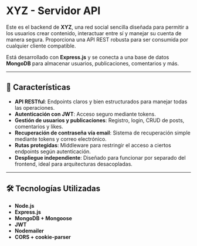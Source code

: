 # XYZ - Servidor API

Este es el backend de **XYZ**, una red social sencilla diseñada para permitir a los usuarios crear contenido, interactuar entre sí y manejar su cuenta de manera segura. Proporciona una API REST robusta para ser consumida por cualquier cliente compatible.

Está desarrollado con **Express.js** y se conecta a una base de datos **MongoDB** para almacenar usuarios, publicaciones, comentarios y más.

---

## 🚀 Características

- **API RESTful**: Endpoints claros y bien estructurados para manejar todas las operaciones.
- **Autenticación con JWT**: Acceso seguro mediante tokens.
- **Gestión de usuarios y publicaciones**: Registro, login, CRUD de posts, comentarios y likes.
- **Recuperación de contraseña vía email**: Sistema de recuperación simple mediante tokens y correo electrónico.
- **Rutas protegidas**: Middleware para restringir el acceso a ciertos endpoints según autenticación.
- **Despliegue independiente**: Diseñado para funcionar por separado del frontend, ideal para arquitecturas desacopladas.

---

## 🛠️ Tecnologías Utilizadas

- **Node.js**
- **Express.js**
- **MongoDB + Mongoose**
- **JWT**
- **Nodemailer**
- **CORS + cookie-parser**
